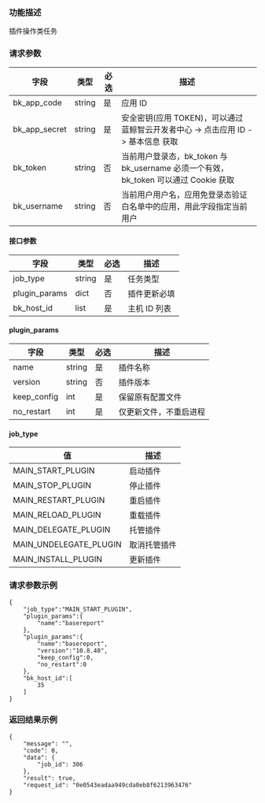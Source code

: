  ### 功能描述

插件操作类任务

### 请求参数

| 字段 | 类型 | 必选 |  描述 |
|-----------|------------|--------|------------|
| bk_app_code  |  string    | 是 | 应用 ID     |
| bk_app_secret|  string    | 是 | 安全密钥(应用 TOKEN)，可以通过 蓝鲸智云开发者中心 -&gt; 点击应用 ID -&gt; 基本信息 获取 |
| bk_token     |  string    | 否 | 当前用户登录态，bk_token 与 bk_username 必须一个有效，bk_token 可以通过 Cookie 获取 |
| bk_username  |  string    | 否 | 当前用户用户名，应用免登录态验证白名单中的应用，用此字段指定当前用户 |

#### 接口参数

| 字段     | 类型       | 必选 |描述                  |
|----------|------------|----------|-----------------------------|
| job_type | string | 是 | 任务类型 |
| plugin_params | dict | 否 | 插件更新必填 |
| bk_host_id | list | 是 | 主机 ID 列表 |


#### plugin_params
| 字段     | 类型       | 必选 |描述                  |
|----------|------------|----------|-----------------------------|
| name | string | 是 | 插件名称 |
| version | string | 否 | 插件版本 |
| keep_config | int | 是 | 保留原有配置文件 |
| no_restart | int | 是 | 仅更新文件，不重启进程 |

#### job_type

| 值     |描述                  |
|----------|------------|
| MAIN_START_PLUGIN | 启动插件 |
| MAIN_STOP_PLUGIN | 停止插件 |
| MAIN_RESTART_PLUGIN | 重启插件 |
| MAIN_RELOAD_PLUGIN | 重载插件 |
| MAIN_DELEGATE_PLUGIN | 托管插件 |
| MAIN_UNDELEGATE_PLUGIN | 取消托管插件 |
| MAIN_INSTALL_PLUGIN | 更新插件 |

### 请求参数示例
```plain
{
    "job_type":"MAIN_START_PLUGIN",
    "plugin_params":{
        "name":"basereport"
    },
    "plugin_params":{
        "name":"basereport",
        "version":"10.8.40",
        "keep_config":0,
        "no_restart":0
    },
    "bk_host_id":[
        35
    ]
}
```

### 返回结果示例
```plain
{
    "message": "",
    "code": 0,
    "data": {
        "job_id": 306
    },
    "result": true,
    "request_id": "0e0543eadaa949cda0eb8f6213963476"
}
```
